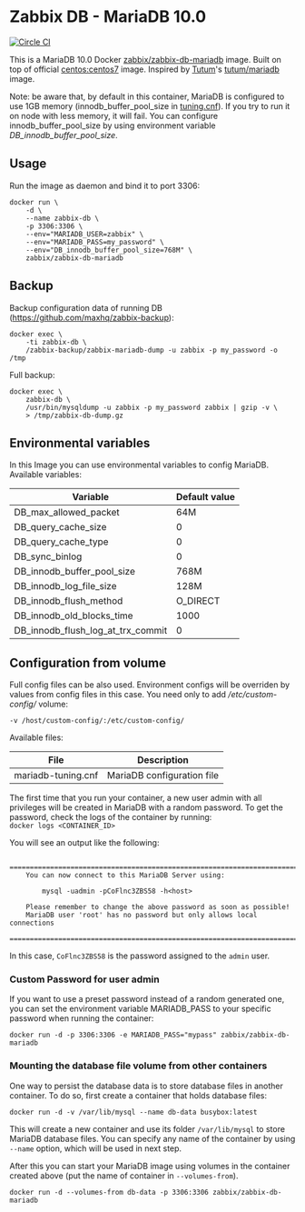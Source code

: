 # Zabbix DB - MariaDB 10.0
[![Circle CI](https://circleci.com/gh/million12/docker-mariadb.svg?style=svg)](https://circleci.com/gh/million12/docker-mariadb)

This is a MariaDB 10.0 Docker [zabbix/zabbix-db-mariadb](https://hub.docker.com/r/zabbix/zabbix-db-mariadb/) 
image. Built on top of official [centos:centos7](https://registry.hub.docker.com/_/centos/) 
image. Inspired by [Tutum](https://github.com/tutumcloud)'s 
[tutum/mariadb](https://github.com/tutumcloud/tutum-docker-mariadb) image.

Note: be aware that, by default in this container, MariaDB is configured to use 
1GB memory (innodb_buffer_pool_size in [tuning.cnf](container-files/etc/my.cnf.d/tuning.cnf)). 
If you try to run it on node with less memory, it will fail. You can configure 
innodb_buffer_pool_size by using environment variable *DB_innodb_buffer_pool_size*.

## Usage

Run the image as daemon and bind it to port 3306:

```  
docker run \
	-d \
	--name zabbix-db \
	-p 3306:3306 \
	--env="MARIADB_USER=zabbix" \
	--env="MARIADB_PASS=my_password" \
	--env="DB_innodb_buffer_pool_size=768M" \
	zabbix/zabbix-db-mariadb
```    
        
## Backup

Backup configuration data of running DB (https://github.com/maxhq/zabbix-backup):

```
docker exec \
    -ti zabbix-db \
    /zabbix-backup/zabbix-mariadb-dump -u zabbix -p my_password -o /tmp
```  

Full backup:

```
docker exec \
    zabbix-db \
    /usr/bin/mysqldump -u zabbix -p my_password zabbix | gzip -v \
    > /tmp/zabbix-db-dump.gz
```
        
## Environmental variables
In this Image you can use environmental variables to config MariaDB. Available 
variables:

| Variable | Default value |
| -------- | ------------- |
|DB_max_allowed_packet | 64M |
|DB_query_cache_size | 0 |
|DB_query_cache_type | 0 |
|DB_sync_binlog | 0 |
|DB_innodb_buffer_pool_size | 768M |
|DB_innodb_log_file_size | 128M |
|DB_innodb_flush_method | O_DIRECT |
|DB_innodb_old_blocks_time | 1000 |
|DB_innodb_flush_log_at_trx_commit | 0 |

## Configuration from volume
Full config files can be also used. Environment configs will be overriden by 
values from config files in this case. You need only to add */etc/custom-config/* 
volume:

```
-v /host/custom-config/:/etc/custom-config/
```

Available files:

| File | Description |
| ---- | ----------- |
| mariadb-tuning.cnf | MariaDB configuration file |

The first time that you run your container, a new user admin with all privileges 
will be created in MariaDB with a random password. To get the password, check 
the logs of the container by running:  
`docker logs <CONTAINER_ID>`  

You will see an output like the following:

```
	========================================================================
    You can now connect to this MariaDB Server using:

        mysql -uadmin -pCoFlnc3ZBS58 -h<host>

    Please remember to change the above password as soon as possible!       
    MariaDB user 'root' has no password but only allows local connections
    ========================================================================
```  
In this case, `CoFlnc3ZBS58` is the password assigned to the `admin` user.

### Custom Password for user admin 
If you want to use a preset password instead of a random generated one, you can 
set the environment variable MARIADB_PASS to your specific password when running 
the container:  

`docker run -d -p 3306:3306 -e MARIADB_PASS="mypass" zabbix/zabbix-db-mariadb`

### Mounting the database file volume from other containers
One way to persist the database data is to store database files in another 
container. To do so, first create a container that holds database files:  

`docker run -d -v /var/lib/mysql --name db-data busybox:latest`  

This will create a new container and use its folder `/var/lib/mysql` to store 
MariaDB database files. You can specify any name of the container by using 
`--name` option, which will be used in next step.

After this you can start your MariaDB image using volumes in the container 
created above (put the name of container in `--volumes-from`).  

`docker run -d --volumes-from db-data -p 3306:3306 zabbix/zabbix-db-mariadb`
